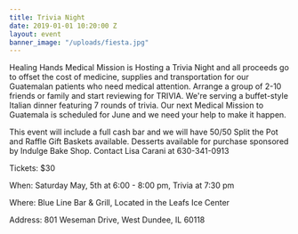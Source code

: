 ```yaml
---
title: Trivia Night
date: 2019-01-01 10:20:00 Z
layout: event
banner_image: "/uploads/fiesta.jpg"
---
```


Healing Hands Medical Mission is Hosting a Trivia Night and all proceeds go to offset the cost of medicine, supplies and transportation for our Guatemalan patients who need medical attention. Arrange a group of 2-10 friends or family and start reviewing for TRIVIA. We're serving a buffet-style Italian dinner featuring 7 rounds of trivia. Our next Medical Mission to Guatemala is scheduled for June and we need your help to make it happen.

This event will include a full cash bar and we will have 50/50 Split the Pot and Raffle Gift Baskets available. Desserts available for purchase sponsored by Indulge Bake Shop. Contact Lisa Carani at 630-341-0913

Tickets: $30

When: Saturday May, 5th at 6:00 - 8:00 pm, Trivia at 7:30 pm

Where: Blue Line Bar & Grill, Located in the Leafs Ice Center

Address: 801 Weseman Drive, West Dundee, IL 60118